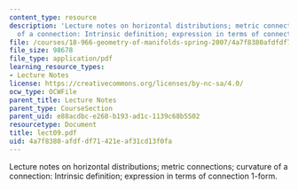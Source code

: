 ```yaml
---
content_type: resource
description: 'Lecture notes on horizontal distributions; metric connections; curvature
  of a connection: Intrinsic definition; expression in terms of connection 1-form.'
file: /courses/18-966-geometry-of-manifolds-spring-2007/4a7f8380afdfdf71421eaf31cd13f0fa_lect09.pdf
file_size: 98678
file_type: application/pdf
learning_resource_types:
- Lecture Notes
license: https://creativecommons.org/licenses/by-nc-sa/4.0/
ocw_type: OCWFile
parent_title: Lecture Notes
parent_type: CourseSection
parent_uid: e88acdbc-e268-b193-ad1c-1139c68b5502
resourcetype: Document
title: lect09.pdf
uid: 4a7f8380-afdf-df71-421e-af31cd13f0fa
---
```

Lecture notes on horizontal distributions; metric connections; curvature of a connection: Intrinsic definition; expression in terms of connection 1-form.
